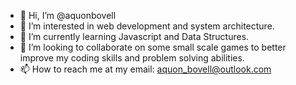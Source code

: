 - 👋 Hi, I’m @aquonbovell
- 👀 I’m interested in web development and system architecture.
- 🌱 I’m currently learning Javascript and Data Structures.
- 💞️ I’m looking to collaborate on some small scale games to better improve my coding skills and problem solving abilities.
- 📫 How to reach me at my email: aquon_bovell@outlook.com


